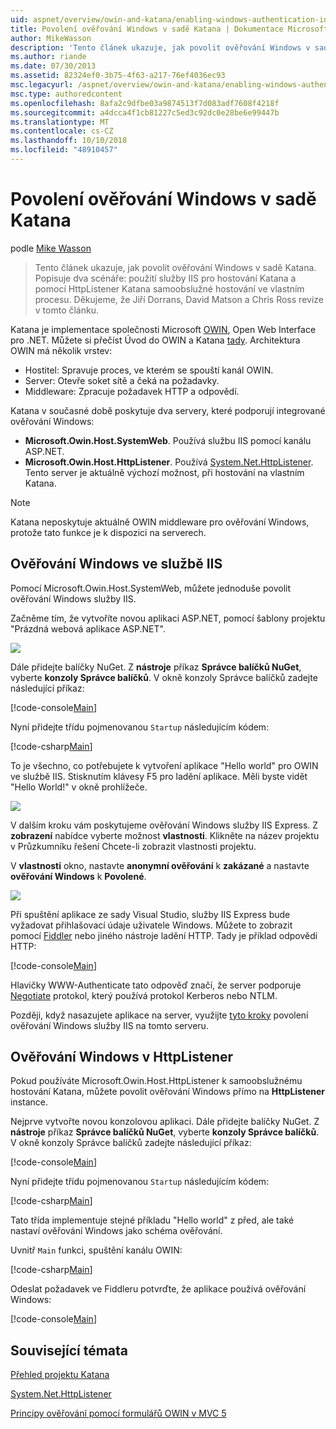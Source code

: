```yaml
---
uid: aspnet/overview/owin-and-katana/enabling-windows-authentication-in-katana
title: Povolení ověřování Windows v sadě Katana | Dokumentace Microsoftu
author: MikeWasson
description: 'Tento článek ukazuje, jak povolit ověřování Windows v sadě Katana. Popisuje dva scénáře: pomocí služby IIS pro hostování Katana a pomocí HttpListener k samoobslužnému hostování Kat...'
ms.author: riande
ms.date: 07/30/2013
ms.assetid: 82324ef0-3b75-4f63-a217-76ef4036ec93
msc.legacyurl: /aspnet/overview/owin-and-katana/enabling-windows-authentication-in-katana
msc.type: authoredcontent
ms.openlocfilehash: 8afa2c9dfbe03a9874513f7d083adf7608f4218f
ms.sourcegitcommit: a4dcca4f1cb81227c5ed3c92dc0e28be6e99447b
ms.translationtype: MT
ms.contentlocale: cs-CZ
ms.lasthandoff: 10/10/2018
ms.locfileid: "48910457"
---
```

<a name="enabling-windows-authentication-in-katana"></a>Povolení ověřování Windows v sadě Katana
====================
podle [Mike Wasson](https://github.com/MikeWasson)

> Tento článek ukazuje, jak povolit ověřování Windows v sadě Katana. Popisuje dva scénáře: použití služby IIS pro hostování Katana a pomocí HttpListener Katana samoobslužné hostování ve vlastním procesu. Děkujeme, že Jiří Dorrans, David Matson a Chris Ross revize v tomto článku.


Katana je implementace společnosti Microsoft [OWIN](http://owin.org/), Open Web Interface pro .NET. Můžete si přečíst Úvod do OWIN a Katana [tady](an-overview-of-project-katana.md). Architektura OWIN má několik vrstev:

- Hostitel: Spravuje proces, ve kterém se spouští kanál OWIN.
- Server: Otevře soket sítě a čeká na požadavky.
- Middleware: Zpracuje požadavek HTTP a odpovědí.

Katana v současné době poskytuje dva servery, které podporují integrované ověřování Windows:

- **Microsoft.Owin.Host.SystemWeb**. Používá službu IIS pomocí kanálu ASP.NET.
- **Microsoft.Owin.Host.HttpListener**. Používá [System.Net.HttpListener](https://msdn.microsoft.com/library/system.net.httplistener.aspx). Tento server je aktuálně výchozí možnost, při hostování na vlastním Katana.

> [!NOTE]
> Katana neposkytuje aktuálně OWIN middleware pro ověřování Windows, protože tato funkce je k dispozici na serverech.

## <a name="windows-authentication-in-iis"></a>Ověřování Windows ve službě IIS

Pomocí Microsoft.Owin.Host.SystemWeb, můžete jednoduše povolit ověřování Windows služby IIS.

Začněme tím, že vytvoříte novou aplikaci ASP.NET, pomocí šablony projektu "Prázdná webová aplikace ASP.NET".

![](enabling-windows-authentication-in-katana/_static/image1.png)

Dále přidejte balíčky NuGet. Z **nástroje** příkaz **Správce balíčků NuGet**, vyberte **konzoly Správce balíčků**. V okně konzoly Správce balíčků zadejte následující příkaz:

[!code-console[Main](enabling-windows-authentication-in-katana/samples/sample1.cmd)]

Nyní přidejte třídu pojmenovanou `Startup` následujícím kódem:

[!code-csharp[Main](enabling-windows-authentication-in-katana/samples/sample2.cs)]

To je všechno, co potřebujete k vytvoření aplikace "Hello world" pro OWIN ve službě IIS. Stisknutím klávesy F5 pro ladění aplikace. Měli byste vidět "Hello World!" v okně prohlížeče.

![](enabling-windows-authentication-in-katana/_static/image2.png)

V dalším kroku vám poskytujeme ověřování Windows služby IIS Express. Z **zobrazení** nabídce vyberte možnost **vlastnosti**. Klikněte na název projektu v Průzkumníku řešení Chcete-li zobrazit vlastnosti projektu.

V **vlastnosti** okno, nastavte **anonymní ověřování** k **zakázané** a nastavte **ověřování Windows** k  **Povolené**.

![](enabling-windows-authentication-in-katana/_static/image3.png)

Při spuštění aplikace ze sady Visual Studio, služby IIS Express bude vyžadovat přihlašovací údaje uživatele Windows. Můžete to zobrazit pomocí [Fiddler](http://fiddler2.com/home) nebo jiného nástroje ladění HTTP. Tady je příklad odpovědi HTTP:

[!code-console[Main](enabling-windows-authentication-in-katana/samples/sample3.cmd?highlight=1,5-6)]

Hlavičky WWW-Authenticate tato odpověď značí, že server podporuje [Negotiate](http://www.ietf.org/rfc/rfc4559.txt) protokol, který používá protokol Kerberos nebo NTLM.

Později, když nasazujete aplikace na server, využijte [tyto kroky](https://www.iis.net/configreference/system.webserver/security/authentication/windowsauthentication) povolení ověřování Windows služby IIS na tomto serveru.

## <a name="windows-authentication-in-httplistener"></a>Ověřování Windows v HttpListener

Pokud používáte Microsoft.Owin.Host.HttpListener k samoobslužnému hostování Katana, můžete povolit ověřování Windows přímo na **HttpListener** instance.

Nejprve vytvořte novou konzolovou aplikaci. Dále přidejte balíčky NuGet. Z **nástroje** příkaz **Správce balíčků NuGet**, vyberte **konzoly Správce balíčků**. V okně konzoly Správce balíčků zadejte následující příkaz:

[!code-console[Main](enabling-windows-authentication-in-katana/samples/sample4.cmd)]

Nyní přidejte třídu pojmenovanou `Startup` následujícím kódem:

[!code-csharp[Main](enabling-windows-authentication-in-katana/samples/sample5.cs)]

Tato třída implementuje stejné příkladu "Hello world" z před, ale také nastaví ověřování Windows jako schéma ověřování.

Uvnitř `Main` funkci, spuštění kanálu OWIN:

[!code-csharp[Main](enabling-windows-authentication-in-katana/samples/sample6.cs)]

Odeslat požadavek ve Fiddleru potvrďte, že aplikace používá ověřování Windows:

[!code-console[Main](enabling-windows-authentication-in-katana/samples/sample7.cmd?highlight=1,4-5)]

## <a name="related-topics"></a>Související témata

[Přehled projektu Katana](an-overview-of-project-katana.md)

[System.Net.HttpListener](https://msdn.microsoft.com/library/system.net.httplistener.aspx)

[Principy ověřování pomocí formulářů OWIN v MVC 5](https://blogs.msdn.com/b/webdev/archive/2013/07/03/understanding-owin-forms-authentication-in-mvc-5.aspx)
